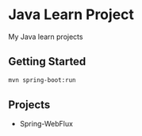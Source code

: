 # Java Learn Project

My Java learn projects

## Getting Started

```sh
mvn spring-boot:run
```

## Projects

* Spring-WebFlux